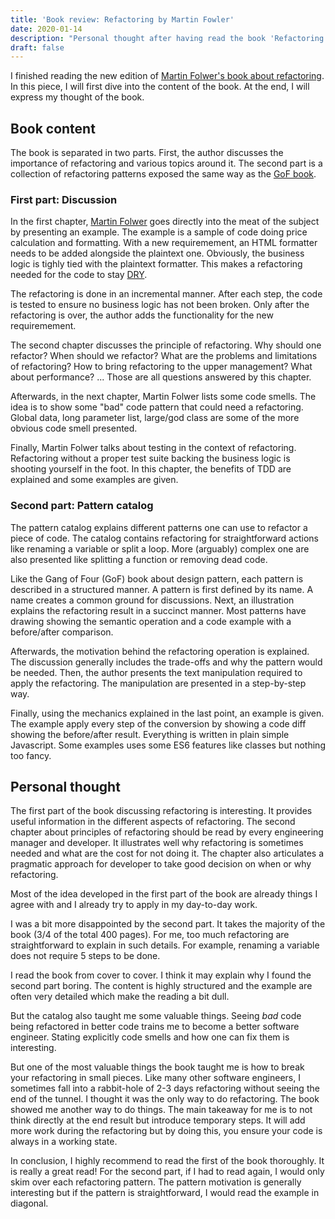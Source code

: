```yaml
---
title: 'Book review: Refactoring by Martin Fowler'
date: 2020-01-14
description: "Personal thought after having read the book 'Refactoring: Improving the Design of Existing Code' by Martin Fowler (Second Edition)"
draft: false
---
```


I finished reading the new edition of 
[Martin  Folwer's book about refactoring](https://martinfowler.com/books/refactoring.html). 
In this piece, I will first dive into the content of the book. At the end, I will express 
my thought of the book. 

## Book content

The book is separated in two parts. First, the author discusses the importance of refactoring and 
various topics around it. The second part  is a collection of refactoring patterns exposed the 
same way as the [GoF book](https://www.amazon.com/Design-Patterns-Object-Oriented-Addison-Wesley-Professional-ebook/dp/B000SEIBB8).

### First part: Discussion

In the first chapter, [Martin Folwer](https://martinfowler.com/aboutMe.html) goes directly into the 
meat of  the subject by presenting an example. The example is a sample of code  doing price 
calculation and formatting. With a new requiremement, an  HTML formatter needs to be added alongside 
the plaintext one. Obviously,  the business logic is tighly tied with the plaintext formatter. 
This makes a refactoring needed for the code to stay [DRY](https://en.wikipedia.org/wiki/Don%27t_repeat_yourself). 

The refactoring is done in an incremental manner. After each step,  the code is tested to ensure no 
business logic has not been broken. Only  after the refactoring is over, the author adds the functionality 
for the new requiremement.

The second chapter discusses the principle of refactoring. Why should  one refactor? When should we refactor? 
What are the problems and  limitations of refactoring? How to bring refactoring to the upper  management? 
What about performance? ... Those are all questions answered  by this chapter. 

Afterwards, in the next chapter, Martin Folwer lists some code smells. The idea is to show some "bad" code 
pattern that could need a refactoring. Global data, long parameter  list, large/god class are some 
of the more obvious code smell  presented. 

Finally, Martin Folwer talks about testing in the context of  refactoring. Refactoring without a proper test 
suite backing the  business logic is shooting yourself in the foot. In this chapter, the  benefits of 
TDD are explained and some examples are given. 

### Second part: Pattern catalog

The pattern catalog explains different patterns one can use to refactor a piece of code. The catalog contains 
refactoring for straightforward actions like renaming a variable or split a loop. 
More (arguably) complex one are also presented like splitting a function or removing dead code. 

Like the Gang of Four (GoF) book about design pattern, each pattern is described in a structured manner. 
A pattern is first defined by its name. A name creates a common ground for discussions. 
Next, an illustration explains the refactoring result in a succinct manner. 
Most patterns have drawing showing the semantic operation and a code example with a before/after comparison. 

Afterwards, the motivation behind the refactoring operation is explained. The discussion generally includes 
the trade-offs and why the pattern would be needed. Then, the author presents the text manipulation 
required to apply the refactoring. The manipulation are presented in a step-by-step way.

Finally, using the mechanics explained in the last point, an example is given. The example apply 
every step of the conversion by showing a code diff showing the before/after result. Everything is 
written in plain simple Javascript. Some examples uses some ES6 features like classes but nothing too fancy. 

## Personal thought

The first part of the book discussing refactoring is interesting. It provides useful information in the 
different aspects of refactoring. The second chapter about principles of refactoring should be read 
by every engineering manager and developer. It illustrates well why refactoring is sometimes needed and what are the cost for not doing it. 
The chapter also articulates a pragmatic approach for developer to take good decision on when or why refactoring. 

Most of the idea developed in the first part of the book are already things I agree with and I already try to apply in my day-to-day work.

I was a bit more disappointed by the second part. It takes the majority of the book (3/4 of the total 400 pages). 
For me, too much refactoring are straightforward to explain in such details. 
For example, renaming a variable does not require 5 steps to be done. 

I read the book from cover to cover. I think it may explain why I found the second part boring. 
The content is highly structured and the example are often very detailed which make the reading a bit dull.

But the catalog also taught me some valuable things. Seeing *bad* code being refactored in better code trains 
me to become a better software engineer. Stating explicitly code smells and how one can fix them is interesting. 

But one of the most valuable things the book taught me is how to break your refactoring in small pieces. 
Like many other software engineers, I sometimes fall into a rabbit-hole of 2-3 days refactoring without 
seeing the end of the tunnel. I thought it was the only way to do refactoring. The book showed me another way
to do things. The main takeaway for me is to not think directly at the end result but introduce temporary steps.
It will add more work during the refactoring but by doing this, you ensure your code is always in a working state.

In conclusion, I highly recommend to read the first of the book thoroughly. It is really a great read! For the second part, 
if I had to read again, I would only skim over each refactoring pattern. The pattern motivation is generally interesting but 
if the pattern is straightforward, I would read the example in diagonal.